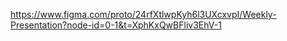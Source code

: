 https://www.figma.com/proto/24rfXtlwpKyh6l3UXcxvpI/Weekly-Presentation?node-id=0-1&t=XphKxQwBFliv3EhV-1

